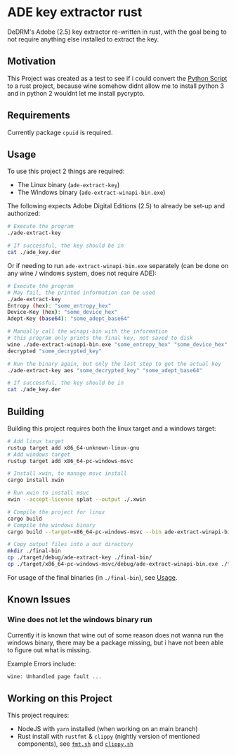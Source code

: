 # ADE key extractor rust

DeDRM's Adobe (2.5) key extractor re-written in rust, with the goal being to not require anything else installed to extract the key.

## Motivation

This Project was created as a test to see if i could convert the [Python Script](https://github.com/noDRM/DeDRM_tools/blob/master/DeDRM_plugin/adobekey.py) to a rust project, because wine somehow didnt allow me to install python 3 and in python 2 wouldnt let me install pycrypto.

## Requirements

Currently package `cpuid` is required.

## Usage

To use this project 2 things are required:

- The Linux binary (`ade-extract-key`)
- The Windows binary (`ade-extract-winapi-bin.exe`)

The following expects Adobe Digital Editions (2.5) to already be set-up and authorized:

```sh
# Execute the program
./ade-extract-key

# If successful, the key should be in
cat ./ade_key.der
```

Or if needing to run `ade-extract-winapi-bin.exe` separately (can be done on any wine / windows system, does not require ADE):

```sh
# Execute the program
# May fail, the printed information can be used
./ade-extract-key
Entropy (hex): "some_entropy_hex"
Device-Key (hex): "some_device_hex"
Adept-Key (base64): "some_adept_base64"

# Manually call the winapi-bin with the information
# this program only prints the final key, not saved to disk
wine ./ade-extract-winapi-bin.exe "some_entropy_hex" "some_device_hex"
decrypted "some_decrypted_key"

# Run the binary again, but only the last step to get the actual key
./ade-extract-key aes "some_decrypted_key" "some_adept_base64"

# If successful, the key should be in
cat ./ade_key.der
```

## Building

Building this project requires both the linux target and a windows target:

```sh
# Add linux target
rustup target add x86_64-unknown-linux-gnu
# Add windows target
rustup target add x86_64-pc-windows-msvc

# Install xwin, to manage msvc install
cargo install xwin

# Run xwin to install msvc
xwin --accept-license splat --output ./.xwin

# Compile the project for linux
cargo build
# Compile the windows binary
cargo build --target=x86_64-pc-windows-msvc --bin ade-extract-winapi-bin

# Copy output files into a out directory
mkdir ./final-bin
cp ./target/debug/ade-extract-key ./final-bin/
cp ./target/x86_64-pc-windows-msvc/debug/ade-extract-winapi-bin.exe ./final-bin
```

For usage of the final binaries (in `./final-bin`), see [Usage](#usage).

## Known Issues

### Wine does not let the windows binary run

Currently it is known that wine out of some reason does not wanna run the windows binary, there may be a package missing, but i have not been able to figure out what is missing.

Example Errors include:

```txt
wine: Unhandled page fault ...
```

## Working on this Project

This project requires:
- NodeJS with `yarn` installed (when working on an main branch)
- Rust install with `rustfmt` & `clippy` (nightly version of mentioned components), see [`fmt.sh`](./fmt.sh) and [`clippy.sh`](./clippy.sh)

